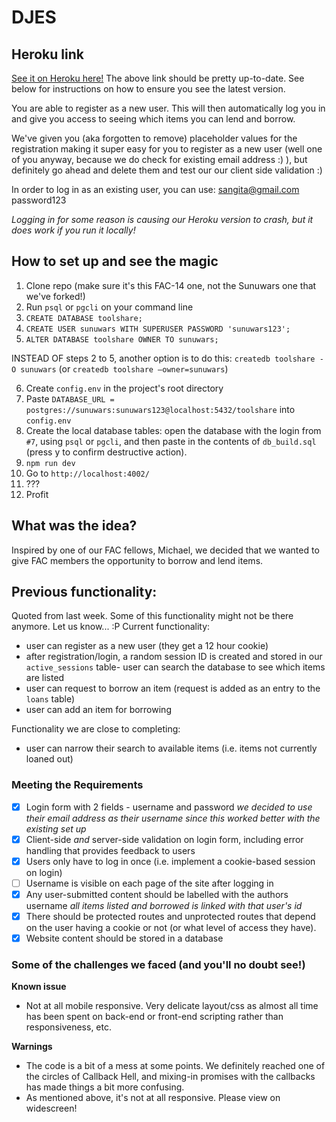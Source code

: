 # DJES

## Heroku link
[See it on Heroku here!](https://desolate-lake-72795.herokuapp.com/)
The above link should be pretty up-to-date. See below for instructions on how to ensure you see the latest version.

You are  able to register as a new user. This will then automatically log you in and give you access to seeing which items you can lend and borrow.

We've given you (aka forgotten to remove) placeholder values for the registration making it super easy for you to register as a new user (well one of you anyway, because we do check for existing email address :) ), but definitely go ahead and delete them and test our our client side validation :)

In order to log in as an existing user, you can use:
sangita@gmail.com
password123

*Logging in for some reason is causing our Heroku version to crash, but it does work if you run it locally!*

## How to set up and see the magic
1. Clone repo (make sure it's this FAC-14 one, not the Sunuwars one that we've forked!)
2. Run `psql` or `pgcli` on your command line
3. `CREATE DATABASE toolshare;`
4. `CREATE USER sunuwars WITH SUPERUSER PASSWORD 'sunuwars123';`
5. `ALTER DATABASE toolshare OWNER TO sunuwars;`

INSTEAD OF steps 2 to 5, another option is to do this:
`createdb toolshare -O sunuwars`
(or `createdb toolshare –owner=sunuwars`)

6. Create `config.env` in the project's root directory
7. Paste `DATABASE_URL = postgres://sunuwars:sunuwars123@localhost:5432/toolshare` into `config.env`
8. Create the local database tables: open the database with the login from `#7`, using `psql` or `pgcli`, and then paste in the contents of `db_build.sql` (press y to confirm destructive action).
9. `npm run dev`
10. Go to `http://localhost:4002/`
11. ???
12. Profit

## What was the idea?
Inspired by one of our FAC fellows, Michael, we decided that we wanted to give FAC members the opportunity to borrow and lend items. 

## Previous functionality:
Quoted from last week. Some of this functionality might not be there anymore. Let us know... :P
Current functionality:
- user can register as a new user (they get a 12 hour cookie)
- after registration/login, a random session ID is created and stored in our `active_sessions` table- user can search the database to see which items are listed
- user can request to borrow an item (request is added as an entry to the `loans` table)
- user can add an item for borrowing

Functionality we are close to completing:
- user can narrow their search to available items (i.e. items not currently loaned out)

### Meeting the Requirements
+ [x] Login form with 2 fields - username and password *we decided to use their email address as their username since this worked better with the existing set up*
+ [x] Client-side _and_ server-side validation on login form, including error handling that provides feedback to users
+ [x] Users only have to log in once (i.e. implement a cookie-based session on login)
+ [ ] Username is visible on each page of the site after logging in
+ [x] Any user-submitted content should be labelled with the authors username *all items listed and borrowed is linked with that user's id*
+ [x] There should be protected routes and unprotected routes that depend on the user having a cookie or not (or what level of access they have).
+ [x] Website content should be stored in a database

### Some of the challenges we faced (and you'll no doubt see!)

**Known issue**
- Not at all mobile responsive. Very delicate layout/css as almost all time has been spent on back-end or front-end scripting rather than responsiveness, etc.

**Warnings**
- The code is a bit of a mess at some points. We definitely reached one of the circles of Callback Hell, and mixing-in promises with the callbacks has made things a bit more confusing.
- As mentioned above, it's not at all responsive. Please view on widescreen!

